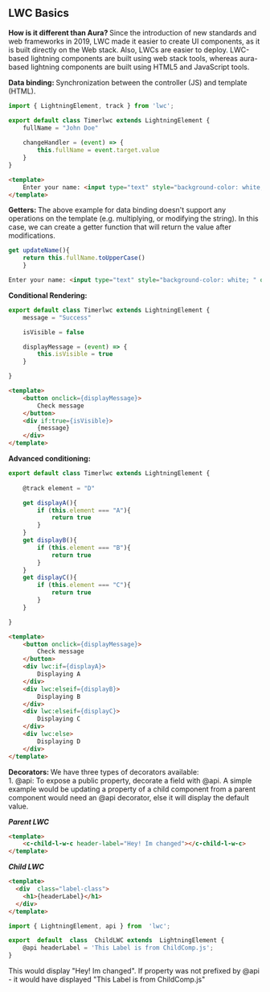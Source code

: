## LWC Basics

<b>How is it different than Aura? </b>Since the introduction of new standards and web frameworks in 2019, LWC made it easier to create UI components, as it is built directly on the Web stack. Also, LWCs are easier to deploy. LWC-based lightning components are built using web stack tools, whereas aura-based lightning components are built using HTML5 and JavaScript tools.

<b>Data binding: </b>Synchronization between the controller (JS) and template (HTML). 

```javascript
import { LightningElement, track } from 'lwc';

export default class Timerlwc extends LightningElement {
    fullName = "John Doe"
    
    changeHandler = (event) => {
        this.fullName = event.target.value
    }
}
```

```html
<template>
    Enter your name: <input type="text" style="background-color: white; " onkeyup = {changeHandler}>{fullName}
</template>
```

<b>Getters: </b>The above example for data binding doesn't support any operations on the template (e.g. multiplying, or modifying the string). In this case, we can create a getter function that will return the value after modifications. 

```javascript
get updateName(){
    return this.fullName.toUpperCase()
    }
```

```html
Enter your name: <input type="text" style="background-color: white; " onkeyup = {changeHandler}>{updateName}
```

<b>Conditional Rendering: </b>

```javascript
export default class Timerlwc extends LightningElement {
    message = "Success"

    isVisible = false

    displayMessage = (event) => {
        this.isVisible = true
    }

}
```

```html
<template>
    <button onclick={displayMessage}>
        Check message
    </button>
    <div if:true={isVisible}>
        {message}
    </div>
</template>
```

<b>Advanced conditioning: </b>

```javascript
export default class Timerlwc extends LightningElement {
    
    @track element = "D"

    get displayA(){
        if (this.element === "A"){
            return true
        }
    }
    get displayB(){
        if (this.element === "B"){
            return true
        }
    }
    get displayC(){
        if (this.element === "C"){
            return true
        }
    }

}
```

```html
<template>
    <button onclick={displayMessage}>
        Check message
    </button>
    <div lwc:if={displayA}>
        Displaying A
    </div>
    <div lwc:elseif={displayB}>
        Displaying B
    </div>
    <div lwc:elseif={displayC}>
        Displaying C
    </div>
    <div lwc:else>
        Displaying D
    </div>
</template>
```

<b>Decorators: </b>We have three types of decorators available: 
<br/>1. @api: To expose a public property, decorate a field with @api. A simple example would be updating a property of a child component from a parent component would need an @api decorator, else it will display the default value. 

<b><i>Parent LWC</b></i>

```html
<template>
    <c-child-l-w-c header-label="Hey! Im changed"></c-child-l-w-c>
</template>
```

<b><i>Child LWC</b></i>

```html
<template>
  <div  class="label-class">
    <h1>{headerLabel}</h1>
  </div>
</template>
```

```javascript
import { LightningElement, api } from  'lwc';

export  default  class  ChildLWC extends  LightningElement {
    @api headerLabel = 'This Label is from ChildComp.js';
}
```

This would display "Hey! Im changed". If property was not prefixed by @api - it would have displayed "This Label is from ChildComp.js"
